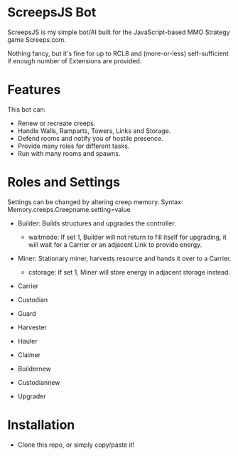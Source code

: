 # ScreepsJS Bot

ScreepsJS is my simple bot/AI built for the JavaScript-based MMO Strategy game Screeps.com.

Nothing fancy, but it's fine for up to RCL8 and (more-or-less) self-sufficient if enough number of Extensions are provided. 


# Features
This bot can:
- Renew or recreate creeps.
- Handle Walls, Ramparts, Towers, Links and Storage.
- Defend rooms and notify you of hostile presence.
- Provide many roles for different tasks.
- Run with many rooms and spawns. 


# Roles and Settings
Settings can be changed by altering creep memory. Syntax: Memory.creeps.Creepname.setting=value

- Builder: Builds structures and upgrades the controller.
	- waitmode: If set 1, Builder will not return to fill itself for upgrading, it will wait for a Carrier or an adjacent Link to provide energy.
- Miner: Stationary miner, harvests resource and hands it over to a Carrier.
	- cstorage: If set 1, Miner will store energy in adjacent storage instead.

- Carrier
- Custodian
- Guard
- Harvester
- Hauler
- Claimer

- Buildernew
- Custodiannew

- Upgrader


# Installation

- Clone this repo, or simply copy/paste it!